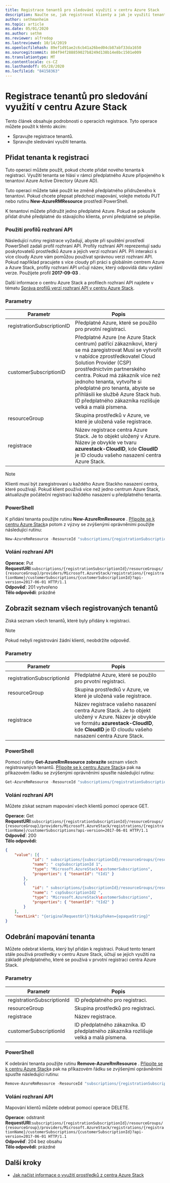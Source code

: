 ```yaml
---
title: Registrace tenantů pro sledování využití v centru Azure Stack
description: Naučte se, jak registrovat klienty a jak je využití tenanta sledováno v Azure Stack hub.
author: sethmanheim
ms.topic: article
ms.date: 05/01/2020
ms.author: sethm
ms.reviewer: alfredop
ms.lastreviewed: 10/14/2019
ms.openlocfilehash: 89ef1d91ae2c6cb41a26bed04cb87abf33da1650
ms.sourcegitcommit: 804f94f288859027b8249d138b14e8bc1501e009
ms.translationtype: MT
ms.contentlocale: cs-CZ
ms.lasthandoff: 05/28/2020
ms.locfileid: "84158363"
---
```

# <a name="register-tenants-for-usage-tracking-in-azure-stack-hub"></a>Registrace tenantů pro sledování využití v centru Azure Stack

Tento článek obsahuje podrobnosti o operacích registrace. Tyto operace můžete použít k těmto akcím:

- Spravujte registrace tenantů.
- Spravujte sledování využití tenanta.

## <a name="add-tenant-to-registration"></a>Přidat tenanta k registraci

Tuto operaci můžete použít, pokud chcete přidat nového tenanta k registraci. Využití tenanta se hlásí v rámci předplatného Azure připojeného k tenantovi Azure Active Directory (Azure AD).

Tuto operaci můžete také použít ke změně předplatného přidruženého k tenantovi. Pokud chcete přepsat předchozí mapování, volejte metodu PUT nebo rutinu **New-AzureRMResource** prostředí PowerShell.

K tenantovi můžete přidružit jedno předplatné Azure. Pokud se pokusíte přidat druhé předplatné do stávajícího klienta, první předplatné se přepíše.

### <a name="use-api-profiles"></a>Použití profilů rozhraní API

Následující rutiny registrace vyžadují, abyste při spuštění prostředí PowerShell zadali profil rozhraní API. Profily rozhraní API reprezentují sadu poskytovatelů prostředků Azure a jejich verzí rozhraní API. Při interakci s více cloudy Azure vám pomůžou používat správnou verzi rozhraní API. Pokud například pracujete s více cloudy při práci s globálním centrem Azure a Azure Stack, profily rozhraní API určují název, který odpovídá datu vydání verze. Použijete profil **2017-09-03** .

Další informace o centru Azure Stack a profilech rozhraní API najdete v tématu [Správa profilů verzí rozhraní API v centru Azure Stack](../user/azure-stack-version-profiles.md).

### <a name="parameters"></a>Parametry

| Parametr                  | Popis |
|---                         | --- |
| registrationSubscriptionID | Předplatné Azure, které se použilo pro prvotní registraci. |
| customerSubscriptionID     | Předplatné Azure (ne Azure Stack centrum) patřící zákazníkovi, který se má zaregistrovat Musí se vytvořit v nabídce zprostředkovatel Cloud Solution Provider (CSP) prostřednictvím partnerského centra. Pokud má zákazník více než jednoho tenanta, vytvořte si předplatné pro tenanta, abyste se přihlásili ke službě Azure Stack hub. ID předplatného zákazníka rozlišuje velká a malá písmena. |
| resourceGroup              | Skupina prostředků v Azure, ve které je uložená vaše registrace. |
| registrace           | Název registrace centra Azure Stack. Je to objekt uložený v Azure. Název je obvykle ve tvaru **azurestack-CloudID**, kde **CloudID** je ID cloudu vašeho nasazení centra Azure Stack. |

> [!NOTE]  
> Klienti musí být zaregistrovaní u každého Azure Stackho nasazení centra, které používají. Pokud klient používá více než jedno centrum Azure Stack, aktualizujte počáteční registraci každého nasazení u předplatného tenanta.

### <a name="powershell"></a>PowerShell

K přidání tenanta použijte rutinu **New-AzureRmResource** . [Připojte se k centru Azure Stack](azure-stack-powershell-configure-admin.md)a potom z výzvy se zvýšenými oprávněními použijte následující rutinu:

```powershell  
New-AzureRmResource -ResourceId "subscriptions/{registrationSubscriptionId}/resourceGroups/{resourceGroup}/providers/Microsoft.AzureStack/registrations/{registrationName}/customerSubscriptions/{customerSubscriptionId}" -ApiVersion 2017-06-01
```

### <a name="api-call"></a>Volání rozhraní API

**Operace**: Put  
**RequestURI**:`subscriptions/{registrationSubscriptionId}/resourceGroups/{resourceGroup}/providers/Microsoft.AzureStack/registrations/{registrationName}/customerSubscriptions/{customerSubscriptionId}?api-version=2017-06-01 HTTP/1.1`  
**Odpověď**: 201 vytvořeno  
**Tělo odpovědi**: prázdné  

## <a name="list-all-registered-tenants"></a>Zobrazit seznam všech registrovaných tenantů

Získá seznam všech tenantů, které byly přidány k registraci.

 > [!NOTE]  
 > Pokud nebyli registrováni žádní klienti, neobdržíte odpověď.

### <a name="parameters"></a>Parametry

| Parametr                  | Popis          |
|---                         | ---                  |
| registrationSubscriptionId | Předplatné Azure, které se použilo pro prvotní registraci.   |
| resourceGroup              | Skupina prostředků v Azure, ve které je uložená vaše registrace.    |
| registrace           | Název registrace vašeho nasazení centra Azure Stack. Je to objekt uložený v Azure. Název je obvykle ve formátu **azurestack-CloudID**, kde **CloudID** je ID cloudu vašeho nasazení centra Azure Stack.   |

### <a name="powershell"></a>PowerShell

Pomocí rutiny **Get-AzureRmResource zobrazíte** seznam všech registrovaných tenantů. [Připojte se k centru Azure Stack](azure-stack-powershell-configure-admin.md)a pak na příkazovém řádku se zvýšenými oprávněními spusťte následující rutinu:

```powershell
Get-AzureRmResource -ResourceId "subscriptions/{registrationSubscriptionId}/resourceGroups/{resourceGroup}/providers/Microsoft.AzureStack/registrations/{registrationName}/customerSubscriptions" -ApiVersion 2017-06-01
```

### <a name="api-call"></a>Volání rozhraní API

Můžete získat seznam mapování všech klientů pomocí operace GET.

**Operace**: Get  
**RequestURI**:`subscriptions/{registrationSubscriptionId}/resourceGroups/{resourceGroup}/providers/Microsoft.AzureStack/registrations/{registrationName}/customerSubscriptions?api-version=2017-06-01 HTTP/1.1`  
**Odpověď**: 200  
**Tělo odpovědi**:

```json
{
    "value": [{
            "id": " subscriptions/{subscriptionId}/resourceGroups/{resourceGroup}/providers/Microsoft.AzureStack/registrations/{registrationName}/customerSubscriptions/{ cspSubscriptionId 1}",
            "name": " cspSubscriptionId 1",
            "type": "Microsoft.AzureStack\customerSubscriptions",
            "properties": { "tenantId": "tId1" }
        },
        {
            "id": " subscriptions/{subscriptionId}/resourceGroups/{resourceGroup}/providers/Microsoft.AzureStack/registrations/{registrationName}/customerSubscriptions/{ cspSubscriptionId 2}",
            "name": " cspSubscriptionId2 ",
            "type": "Microsoft.AzureStack\customerSubscriptions",
            "properties": { "tenantId": "tId2" }
        }
    ],
    "nextLink": "{originalRequestUrl}?$skipToken={opaqueString}"
}
```

## <a name="remove-a-tenant-mapping"></a>Odebrání mapování tenanta

Můžete odebrat klienta, který byl přidán k registraci. Pokud tento tenant stále používá prostředky v centru Azure Stack, účtují se jejich využití na základě předplatného, které se používá v prvotní registraci centra Azure Stack.

### <a name="parameters"></a>Parametry

| Parametr                  | Popis          |
|---                         | ---                  |
| registrationSubscriptionId | ID předplatného pro registraci.   |
| resourceGroup              | Skupina prostředků pro registraci.   |
| registrace           | Název registrace.  |
| customerSubscriptionId     | ID předplatného zákazníka. ID předplatného zákazníka rozlišuje velká a malá písmena.  |

### <a name="powershell"></a>PowerShell

K odebrání tenanta použijte rutinu **Remove-AzureRmResource** . [Připojte se k centru Azure Stack](azure-stack-powershell-configure-admin.md)a pak na příkazovém řádku se zvýšenými oprávněními spusťte následující rutinu:

```powershell
Remove-AzureRmResource -ResourceId "subscriptions/{registrationSubscriptionId}/resourceGroups/{resourceGroup}/providers/Microsoft.AzureStack/registrations/{registrationName}/customerSubscriptions/{customerSubscriptionId}" -ApiVersion 2017-06-01
```

### <a name="api-call"></a>Volání rozhraní API

Mapování klientů můžete odebrat pomocí operace DELETE.

**Operace**: odstranit  
**RequestURI**:`subscriptions/{registrationSubscriptionId}/resourceGroups/{resourceGroup}/providers/Microsoft.AzureStack/registrations/{registrationName}/customerSubscriptions/{customerSubscriptionId}?api-version=2017-06-01 HTTP/1.1`  
**Odpověď**: 204 bez obsahu  
**Tělo odpovědi**: prázdné

## <a name="next-steps"></a>Další kroky

- [Jak načíst informace o využití prostředků z centra Azure Stack](azure-stack-billing-and-chargeback.md)
